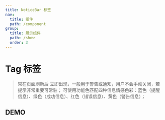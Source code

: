 ```yaml
---
title: NoticeBar 标签
nav:
  title: 组件
  path: /component
group:
  title: 展示组件
  path: /show
  order: 3
---
```


# Tag 标签

> 常在页面刷新后 立即出现，一般用于警告或通知，用户不会手动关闭，若提示非常重要可常驻；
> 可使用功能色匹配四种信息情感色彩：蓝色（提醒信息）、绿色（成功信息）、红色（错误信息）、黄色（警告信息）；

## DEMO

<code defaultShowCode src="./__fixtures__/basic.tsx"></code>

<API></API>
